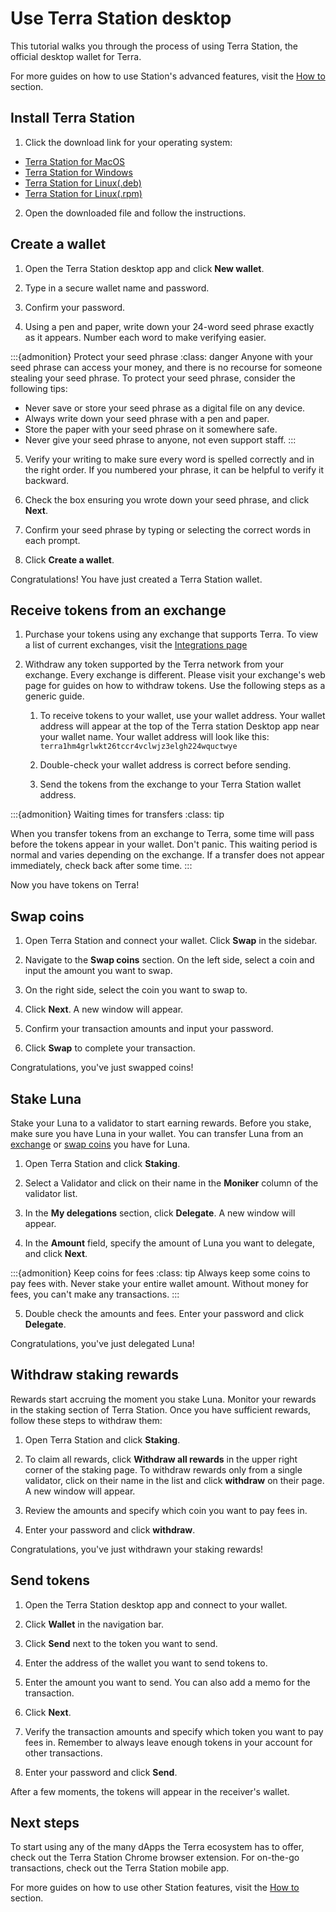 # Use Terra Station desktop

This tutorial walks you through the process of using Terra Station, the official desktop wallet for Terra.

For more guides on how to use Station's advanced features, visit the [How to](/How-to/Terra-Station/Wallet.html) section.

## Install Terra Station

1. Click the download link for your operating system:

- [Terra Station for MacOS](https://github.com/terra-money/station/releases/download/v3.5.0/Terra.Station-1.1.0.dmg)
- [Terra Station for Windows](https://github.com/terra-money/station/releases/download/v3.5.0/Terra.Station.Setup.1.1.0.exe)
- [Terra Station for Linux(.deb)](https://github.com/terra-money/station/releases/download/v3.5.0/station-electron_1.1.1_amd64.deb)
- [Terra Station for Linux(.rpm)](https://github.com/terra-money/station/releases/download/v3.5.0/station-electron-1.1.1.x86_64.rpm)

2. Open the downloaded file and follow the instructions.

## Create a wallet

1. Open the Terra Station desktop app and click **New wallet**.

2. Type in a secure wallet name and password.

3. Confirm your password.

4. Using a pen and paper, write down your 24-word seed phrase exactly as it appears. Number each word to make verifying easier.

:::{admonition} Protect your seed phrase
:class: danger
Anyone with your seed phrase can access your money, and there is no recourse for someone stealing your seed phrase. To protect your seed phrase, consider the following tips:

- Never save or store your seed phrase as a digital file on any device.
- Always write down your seed phrase with a pen and paper.
- Store the paper with your seed phrase on it somewhere safe.
- Never give your seed phrase to anyone, not even support staff.
:::

5. Verify your writing to make sure every word is spelled correctly and in the right order. If you numbered your phrase, it can be helpful to verify it backward.

5. Check the box ensuring you wrote down your seed phrase, and click **Next**.

6. Confirm your seed phrase by typing or selecting the correct words in each prompt.

7. Click **Create a wallet**.

Congratulations! You have just created a Terra Station wallet.

## Receive tokens from an exchange

1. Purchase your tokens using any exchange that supports Terra. To view a list of current exchanges, visit the [Integrations page](https://docs.terra.money/Reference/integrations.html#exchanges)

1. Withdraw any token supported by the Terra network from your exchange. Every exchange is different. Please visit your exchange's web page for guides on how to withdraw tokens. Use the following steps as a generic guide.

    1. To receive tokens to your wallet, use your wallet address. Your wallet address will appear at the top of the Terra station Desktop app near your wallet name. Your wallet address will look like this: `terra1hm4grlwkt26tccr4vclwjz3elgh224wquctwye`

    1. Double-check your wallet address is correct before sending.

    1. Send the tokens from the exchange to your Terra Station wallet address.

:::{admonition}  Waiting times for transfers
:class: tip

When you transfer tokens from an exchange to Terra, some time will pass before the tokens appear in your wallet. Don't panic. This waiting period is normal and varies depending on the exchange. If a transfer does not appear immediately, check back after some time.
:::

Now you have tokens on Terra!

## Swap coins

1. Open Terra Station and connect your wallet. Click **Swap** in the sidebar.

2. Navigate to the **Swap coins** section. On the left side, select a coin and input the amount you want to swap.

3. On the right side, select the coin you want to swap to.

4. Click **Next**. A new window will appear.

5. Confirm your transaction amounts and input your password.

6. Click **Swap** to complete your transaction.

Congratulations, you've just swapped coins!

## Stake Luna

Stake your Luna to a validator to start earning rewards. Before you stake, make sure you have Luna in your wallet. You can transfer Luna from an [exchange](#receive-tokens-from-an-exchange) or [swap coins](#swap-coins) you have for Luna.

1. Open Terra Station and click **Staking**.

2. Select a Validator and click on their name in the **Moniker** column of the validator list.

3. In the **My delegations** section, click **Delegate**. A new window will appear.

4. In the **Amount** field, specify the amount of Luna you want to delegate, and click **Next**.

:::{admonition} Keep coins for fees
:class: tip
Always keep some coins to pay fees with. Never stake your entire wallet amount. Without money for fees, you can't make any transactions.
:::

5. Double check the amounts and fees. Enter your password and click **Delegate**.

Congratulations, you've just delegated Luna!

## Withdraw staking rewards

Rewards start accruing the moment you stake Luna. Monitor your rewards in the staking section of Terra Station. Once you have sufficient rewards, follow these steps to withdraw them:

1. Open Terra Station and click **Staking**.

2. To claim all rewards, click **Withdraw all rewards** in the upper right corner of the staking page. To withdraw rewards only from a single validator, click on their name in the list and click **withdraw** on their page.  A new window will appear.

2. Review the amounts and specify which coin you want to pay fees in.

3. Enter your password and click **withdraw**.

Congratulations, you've just withdrawn your staking rewards!

## Send tokens

1. Open the Terra Station desktop app and connect to your wallet.

2. Click **Wallet** in the navigation bar.

3. Click **Send** next to the token you want to send.

3. Enter the address of the wallet you want to send tokens to.

4. Enter the amount you want to send. You can also add a memo for the transaction.

5. Click **Next**.

6. Verify the transaction amounts and specify which token you want to pay fees in. Remember to always leave enough tokens in your account for other transactions.

7.  Enter your password and click **Send**.

After a few moments, the tokens will appear in the receiver's wallet.

## Next steps

To start using any of the many dApps the Terra ecosystem has to offer, check out the Terra Station Chrome browser extension. For on-the-go transactions, check out the Terra Station mobile app.

For more guides on how to use other Station features, visit the [How to](/How-to/Terra-Station/Wallet.html) section.
